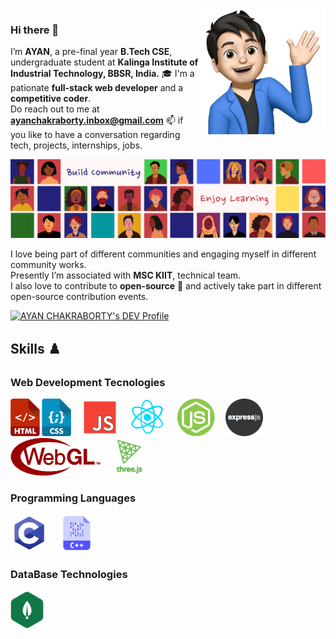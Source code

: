 <img align="right" src="https://github.com/ac-ayan/image-assets/blob/master/blue-emoji-2.png" width="200" height="200" />

### Hi there 👋 

I’m **AYAN**, a pre-final year **B.Tech CSE**, undergraduate student at **Kalinga Institute of Industrial Technology, BBSR, India.** 🎓
I'm a pationate **full-stack web developer** and a **competitive coder**.<br>
Do reach out to me at **ayanchakraborty.inbox@gmail.com** 📫 if you like to have a conversation regarding tech, projects, internships, jobs.

<img src="https://github.com/ac-ayan/image-assets/blob/master/coverpage.png">
  
I love being part of different communities and engaging myself in different community works.<br>
Presently I’m associated with **MSC KIIT**, technical team.<br>
I also love to contribute to **open-source** 🎯  and actively take part in different open-source contribution events.

<a href="https://dev.to/acayan">
  <img src="https://d2fltix0v2e0sb.cloudfront.net/dev-badge.svg" alt="AYAN CHAKRABORTY's DEV Profile" height="30" width="30"></a>

## Skills ♟️

### Web Development Tecnologies

<p float="left">
  
  <img src="https://github.com/ac-ayan/image-assets/blob/master/html-css.png"  height="60" />
  &nbsp&nbsp
   <img src="https://github.com/ac-ayan/image-assets/blob/master/js.gif"  height="60" /> 
  &nbsp&nbsp
    <img src="https://github.com/ac-ayan/image-assets/blob/master/react.gif"  height="60" />
  &nbsp&nbsp
    <img src="https://github.com/ac-ayan/image-assets/blob/master/nodejs.png"  height="60" />
  &nbsp&nbsp
    <img src="https://github.com/ac-ayan/image-assets/blob/master/expjs.png"  height="60" />
    &nbsp&nbsp
    <img src="https://github.com/ac-ayan/image-assets/blob/master/webgl.png"  height="60" />
   &nbsp&nbsp
    <img src="https://github.com/ac-ayan/image-assets/blob/master/3js.png"  height="60" />
 </p>
 
 ### Programming Languages
 
 <p float="left">
    <img src="https://github.com/ac-ayan/image-assets/blob/master/c.png"  height="60" /> 
  &nbsp&nbsp
    <img src="https://github.com/ac-ayan/image-assets/blob/master/c%2B%2B.png"  height="60" />
 </p>
 
  ### DataBase Technologies
 
 <p float="left">
    <img src="https://github.com/ac-ayan/image-assets/blob/master/Mongodatabase.svg"  height="60" /> 
 </p>
